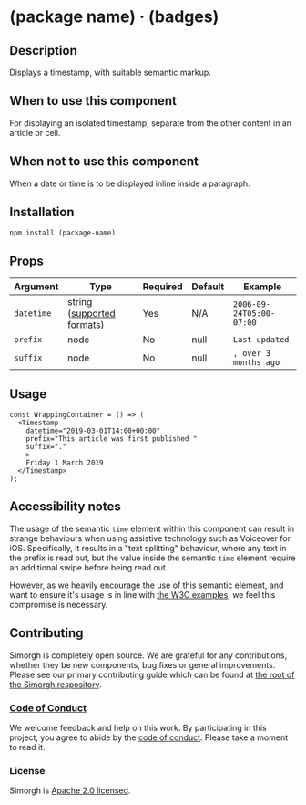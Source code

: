 <!-- Please remove all references to Simorgh from this when moving the Timestamp component to Psammead! -->

# (package name) &middot; (badges)

## Description

Displays a timestamp, with suitable semantic markup.

## When to use this component

For displaying an isolated timestamp, separate from the other content in an article or cell.

## When not to use this component

When a date or time is to be displayed inline inside a paragraph.

## Installation

`npm install (package-name)`

## Props

<!-- prettier-ignore -->
| Argument   | Type   | Required | Default | Example                  |
|------------|--------|----------|---------|--------------------------|
| `datetime` | string ([supported formats](https://developer.mozilla.org/en-US/docs/Web/HTML/Element/time#Valid_datetime_Values)) | Yes      | N/A     | `2006-09-24T05:00-07:00` |
| `prefix`   | node   | No       | null    | `Last updated `          |
| `suffix`   | node   | No       | null    | `, over 3 months ago`    |

## Usage

```
const WrappingContainer = () => (
  <Timestamp
    datetime="2019-03-01T14:00+00:00"
    prefix="This article was first published "
    suffix="."
    >
    Friday 1 March 2019
  </Timestamp>
);
```

## Accessibility notes

The usage of the semantic `time` element within this component can result in strange behaviours when using assistive technology such as Voiceover for iOS. Specifically, it results in a "text splitting" behaviour, where any text in the prefix is read out, but the value inside the semantic `time` element require an additional swipe before being read out.

However, as we heavily encourage the use of this semantic element, and want to ensure it's usage is in line with [the W3C examples](https://www.w3.org/TR/html51/textlevel-semantics.html#the-time-element), we feel this compromise is necessary.

<!-- ## Roadmap
(what we have planned for this component) -->

<!-- ## Additional notes
(link to any relevant ADRs) -->

## Contributing

Simorgh is completely open source. We are grateful for any contributions, whether they be new components, bug fixes or general improvements. Please see our primary contributing guide which can be found at [the root of the Simorgh respository](https://github.com/bbc/simorgh/blob/latest/CONTRIBUTING.md).

### [Code of Conduct](https://github.com/bbc/simorgh/blob/latest/CODE_OF_CONDUCT.md)

We welcome feedback and help on this work. By participating in this project, you agree to abide by the [code of conduct](https://github.com/bbc/simorgh/blob/latest/CODE_OF_CONDUCT.md). Please take a moment to read it.

### License

Simorgh is [Apache 2.0 licensed](https://github.com/bbc/simorgh/blob/latest/LICENSE).
